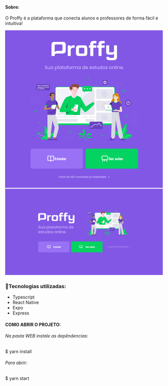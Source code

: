 
#### Sobre:

O Proffy é a plataforma que conecta alunos e professores de forma fácil e intuitiva!

![](/web/imagesReadme/proffy_mobi.png)
![](/web/imagesReadme/proffy.desktop.png)


### 🔬Tecnologias utilizadas:

- Typescript
- React Native
- Expo
- Express

#### COMO ABRIR O PROJETO:

###### Na pasta WEB instale as depêndencias:

\$ yarn install

###### Para abrir:

\$ yarn start

